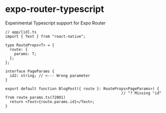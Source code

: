 # expo-router-typescript

Experimental Typescript support for Expo Router

```tsx
// app/[id].ts
import { Text } from "react-native";

type RouteProps<T> = {
  route: {
    params: T;
  };
};

interface PageParams {
  id2: string; // <--- Wrong parameter 
}

export default function BlogPost({ route }: RouteProps<PageParams>) {
                                                    // ^? Missing "id" from route params.ts(72001)
  return <Text>{route.params.id}</Text>;
}
```